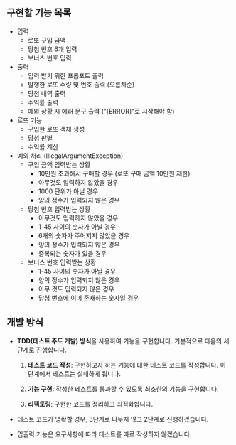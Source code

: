 ## 구현할 기능 목록

- 입력
    - 로또 구입 금액
    - 당첨 번호 6개 입력 
    - 보너스 번호 입력
- 출력
    - 입력 받기 위한 프롬포트 출력
    - 발행한 로또 수량 및 번호 출력 (오름차순)
    - 당첨 내역 출력
    - 수익률 출력
    - 예외 상황 시 에러 문구 출력 ("[ERROR]"로 시작해야 함)
- 로또 기능
    - 구입한 로또 객체 생성
    - 당첨 판별
    - 수익률 계산
- 예외 처리 (IllegalArgumentException)
  - 구입 금액 입력받는 상황
    - 10만원 초과해서 구매할 경우 (로또 구매 금액 10만원 제한)
    - 아무것도 입력하지 않았을 경우
    - 1000 단위가 아닐 경우 
    - 양의 정수가 입력되지 않은 경우
  - 당첨 번호 입력받는 상황
    - 아무것도 입력하지 않았을 경우
    - 1-45 사이의 숫자가 아닐 경우
    - 6개의 숫자가 주어지지 않았을 경우
    - 양의 정수가 입력되지 않은 경우
    - 중복되는 숫자가 있을 경우
  - 보너스 번호 입력받는 상황
    - 1-45 사이의 숫자가 아닐 경우
    - 양의 정수가 입력되지 않은 경우
    - 아무 것도 입력되지 않은 경우 
    - 당첨 번호에 이미 존재하는 숫자일 경우

## 개발 방식

- **TDD(테스트 주도 개발) 방식**을 사용하여 기능을 구현합니다. 기본적으로 다음의 세 단계로 진행합니다.

    1. **테스트 코드 작성**: 구현하고자 하는 기능에 대한 테스트 코드를 작성합니다. 이 단계에서 테스트는 실패하게 됩니다.

    2. **기능 구현**: 작성한 테스트를 통과할 수 있도록 최소한의 기능을 구현합니다.

    3. **리팩토링**: 구현한 코드를 정리하고 최적화합니다.


- 테스트 코드가 명확할 경우, 3단계로 나누지 않고 2단계로 진행하겠습니다.
- 입출력 기능은 요구사항에 따라 테스트를 따로 작성하지 않겠습니다.